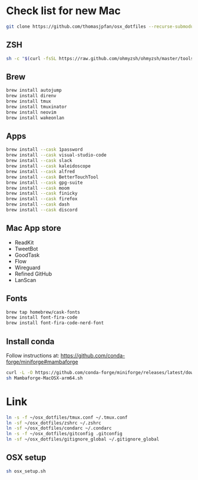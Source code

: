 # Check list for new Mac

```bash
git clone https://github.com/thomasjpfan/osx_dotfiles --recurse-submodules
```

## ZSH

```bash
sh -c "$(curl -fsSL https://raw.github.com/ohmyzsh/ohmyzsh/master/tools/install.sh)"
```

## Brew

```bash
brew install autojump
brew install direnv
brew install tmux
brew install tmuxinator
brew install neovim
brew install wakeonlan
```

## Apps

```bash
brew install --cask 1password
brew install --cask visual-studio-code
brew install --cask slack
brew install --cask kaleidoscope
brew install --cask alfred
brew install --cask BetterTouchTool
brew install --cask gpg-suite
brew install --cask moom
brew install --cask finicky
brew install --cask firefox
brew install --cask dash
brew install --cask discord
```

## Mac App store

- ReadKit
- TweetBot
- GoodTask
- Flow
- Wireguard
- Refined GitHub
- LanScan

## Fonts

```bash
brew tap homebrew/cask-fonts
brew install font-fira-code
brew install font-fira-code-nerd-font
```

## Install conda

Follow instructions at: https://github.com/conda-forge/miniforge#mambaforge

```bash
curl -L -O https://github.com/conda-forge/miniforge/releases/latest/download/Mambaforge-MacOSX-arm64.sh
sh Mambaforge-MacOSX-arm64.sh
```

# Link

```bash
ln -s -f ~/osx_dotfiles/tmux.conf ~/.tmux.conf
ln -sf ~/osx_dotfiles/zshrc ~/.zshrc
ln -sf ~/osx_dotfiles/condarc ~/.condarc
ln -s -f ~/osx_dotfiles/gitconfig .gitconfig
ln -sf ~/osx_dotfiles/gitignore_global ~/.gitignore_global
```


## OSX setup

```bash
sh osx_setup.sh
```
